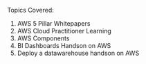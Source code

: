 Topics Covered:
1) AWS 5 Pillar Whitepapers
2) AWS Cloud Practitioner Learning 
3) AWS Components
4) BI Dashboards Handson on AWS
5) Deploy a datawarehouse handson on AWS

